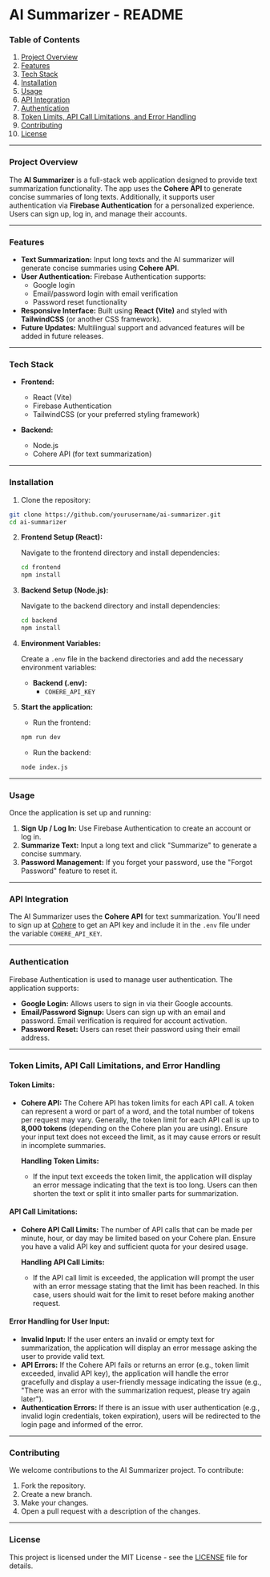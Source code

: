 # AI Summarizer - README

### Table of Contents

1. [Project Overview](#project-overview)
2. [Features](#features)
3. [Tech Stack](#tech-stack)
4. [Installation](#installation)
5. [Usage](#usage)
6. [API Integration](#api-integration)
7. [Authentication](#authentication)
8. [Token Limits, API Call Limitations, and Error Handling](#token-limits-api-call-limitations-and-error-handling)
9. [Contributing](#contributing)
10. [License](#license)

---

### Project Overview

The **AI Summarizer** is a full-stack web application designed to provide text summarization functionality. The app uses the **Cohere API** to generate concise summaries of long texts. Additionally, it supports user authentication via **Firebase Authentication** for a personalized experience. Users can sign up, log in, and manage their accounts.

---

### Features

- **Text Summarization:** Input long texts and the AI summarizer will generate concise summaries using **Cohere API**.
- **User Authentication:** Firebase Authentication supports:
  - Google login
  - Email/password login with email verification
  - Password reset functionality
- **Responsive Interface:** Built using **React (Vite)** and styled with **TailwindCSS** (or another CSS framework).
- **Future Updates:** Multilingual support and advanced features will be added in future releases.

---

### Tech Stack

- **Frontend:**

  - React (Vite)
  - Firebase Authentication
  - TailwindCSS (or your preferred styling framework)

- **Backend:**
  - Node.js
  - Cohere API (for text summarization)

---

### Installation

1. Clone the repository:

```bash
git clone https://github.com/yourusername/ai-summarizer.git
cd ai-summarizer
```

2. **Frontend Setup (React):**

   Navigate to the frontend directory and install dependencies:

   ```bash
   cd frontend
   npm install
   ```

3. **Backend Setup (Node.js):**

   Navigate to the backend directory and install dependencies:

   ```bash
   cd backend
   npm install
   ```

4. **Environment Variables:**

   Create a `.env` file in the backend directories and add the necessary environment variables:

   - **Backend (.env):**
     - `COHERE_API_KEY`

5. **Start the application:**

   - Run the frontend:

   ```bash
   npm run dev
   ```

   - Run the backend:

   ```bash
   node index.js
   ```

---

### Usage

Once the application is set up and running:

1. **Sign Up / Log In:** Use Firebase Authentication to create an account or log in.
2. **Summarize Text:** Input a long text and click "Summarize" to generate a concise summary.
3. **Password Management:** If you forget your password, use the "Forgot Password" feature to reset it.

---

### API Integration

The AI Summarizer uses the **Cohere API** for text summarization. You'll need to sign up at [Cohere](https://cohere.ai/) to get an API key and include it in the `.env` file under the variable `COHERE_API_KEY`.

---

### Authentication

Firebase Authentication is used to manage user authentication. The application supports:

- **Google Login:** Allows users to sign in via their Google accounts.
- **Email/Password Signup:** Users can sign up with an email and password. Email verification is required for account activation.
- **Password Reset:** Users can reset their password using their email address.

---

### Token Limits, API Call Limitations, and Error Handling

#### **Token Limits:**

- **Cohere API:** The Cohere API has token limits for each API call. A token can represent a word or part of a word, and the total number of tokens per request may vary. Generally, the token limit for each API call is up to **8,000 tokens** (depending on the Cohere plan you are using). Ensure your input text does not exceed the limit, as it may cause errors or result in incomplete summaries.

  **Handling Token Limits:**

  - If the input text exceeds the token limit, the application will display an error message indicating that the text is too long. Users can then shorten the text or split it into smaller parts for summarization.

#### **API Call Limitations:**

- **Cohere API Call Limits:** The number of API calls that can be made per minute, hour, or day may be limited based on your Cohere plan. Ensure you have a valid API key and sufficient quota for your desired usage.

  **Handling API Call Limits:**

  - If the API call limit is exceeded, the application will prompt the user with an error message stating that the limit has been reached. In this case, users should wait for the limit to reset before making another request.

#### **Error Handling for User Input:**

- **Invalid Input:** If the user enters an invalid or empty text for summarization, the application will display an error message asking the user to provide valid text.
- **API Errors:** If the Cohere API fails or returns an error (e.g., token limit exceeded, invalid API key), the application will handle the error gracefully and display a user-friendly message indicating the issue (e.g., "There was an error with the summarization request, please try again later").
- **Authentication Errors:** If there is an issue with user authentication (e.g., invalid login credentials, token expiration), users will be redirected to the login page and informed of the error.

---

### Contributing

We welcome contributions to the AI Summarizer project. To contribute:

1. Fork the repository.
2. Create a new branch.
3. Make your changes.
4. Open a pull request with a description of the changes.

---

### License

This project is licensed under the MIT License - see the [LICENSE](LICENSE) file for details.
